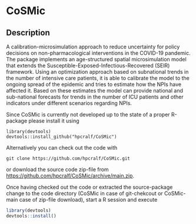 # CoSMic

## Description 
A calibration-microsimulation approach to reduce uncertainty for
policy decisions on non-pharmacological interventions in the COVID-19
pandemic.
The package implements an age-structured spatial microsimulation model that
extends the Susceptible-Exposed-Infectious-Recovered (SEIR) framework.
Using an optimization approach based on subnational trends in the number of
intensive care patients, it is able to calibrate the model to the ongoing
spread of the epidemic and tries to estimate how the NPIs have affected it.
Based on these estimates the model can provide national and sub-national
forecasts for trends in the number of ICU patients and other indicators
under different scenarios regarding NPIs.

Since CoSMic is currently not developed up to the state of a proper R-package please install
it using
```{r}
library(devtools)
devtools::install_github("hpcralf/CoSMic")
```

Alternatively you can check out the code with

```
git clone https://github.com/hpcralf/CoSMic.git
```
or download the source code zip-file from https://github.com/hpcralf/CoSMic/archive/main.zip.

Once having checked out the code or extracted the source-package change to the code directory
(CoSMic in case of git-chekcout or CoSMic-main case of zip-file download), start a R session
and execute

```R
library(devtools)
devtools::install()
```
